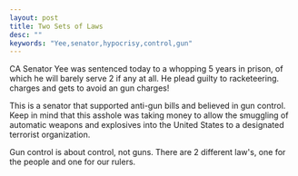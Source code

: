 ```yaml
---
layout: post
title: Two Sets of Laws
desc: ""
keywords: "Yee,senator,hypocrisy,control,gun"
---
```


CA Senator Yee was sentenced today to a whopping 5 years in prison, of which he will barely serve 2 if any at all.  He plead guilty to racketeering. charges and gets to avoid an gun charges!

This is a senator that supported anti-gun bills and believed in gun control.  Keep in mind that this asshole was taking money to allow the smuggling of automatic weapons and explosives into the United States to a designated terrorist organization.

Gun control is about control, not guns.  There are 2 different law's, one for the people and one for our rulers.